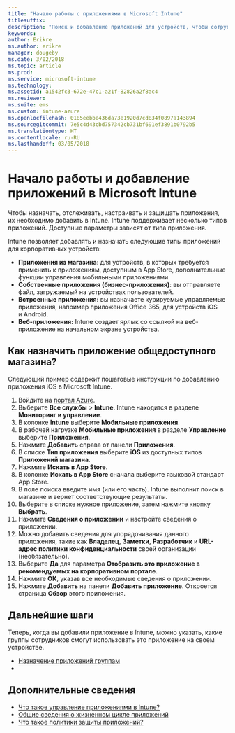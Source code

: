 ```yaml
---
title: "Начало работы с приложениями в Microsoft Intune"
titlesuffix: 
description: "Поиск и добавление приложений для устройств, чтобы сотрудники могли реализовывать поставленные задачи."
keywords: 
author: Erikre
ms.author: erikre
manager: dougeby
ms.date: 3/02/2018
ms.topic: article
ms.prod: 
ms.service: microsoft-intune
ms.technology: 
ms.assetid: a1542fc3-672e-47c1-a21f-82826a2f8ac4
ms.reviewer: 
ms.suite: ems
ms.custom: intune-azure
ms.openlocfilehash: 0185eebbe436da73e1920d7cd834f0897a143894
ms.sourcegitcommit: 7e5c4d43cbd757342cb731bf691ef3891b0792b5
ms.translationtype: HT
ms.contentlocale: ru-RU
ms.lasthandoff: 03/05/2018
---
```

# <a name="get-started-with-adding-apps-in-microsoft-intune"></a>Начало работы и добавление приложений в Microsoft Intune

Чтобы назначать, отслеживать, настраивать и защищать приложения, их необходимо добавить в Intune. Intune поддерживает несколько типов приложений. Доступные параметры зависят от типа приложения.

Intune позволяет добавлять и назначать следующие типы приложений для корпоративных устройств:
- **Приложения из магазина**: для устройств, в которых требуется применить к приложениям, доступным в App Store, дополнительные функции управления мобильными приложениями.
- **Собственные приложения (бизнес-приложения)**: вы отправляете файл, загружаемый на устройствах пользователей.
- **Встроенные приложения:** вы назначаете курируемые управляемые приложения, например приложения Office 365, для устройств iOS и Android. 
- **Веб-приложения:** Intune создает ярлык со ссылкой на веб-приложение на начальном экране устройства.

## <a name="how-do-i-assign-a-public-store-app"></a>Как назначить приложение общедоступного магазина?

Следующий пример содержит пошаговые инструкции по добавлению приложения iOS в Microsoft Intune.

1. Войдите на [портал Azure](https://portal.azure.com).
2. Выберите **Все службы** > **Intune**. Intune находится в разделе **Мониторинг и управление**.
3. В колонке **Intune** выберите **Мобильные приложения**.
4. В рабочей нагрузке **Мобильные приложения** в разделе **Управление** выберите **Приложения**.
5. Нажмите **Добавить** справа от панели **Приложения**.
6. В списке **Тип приложения** выберите **iOS** из доступных типов **Приложений магазина**.
6. Нажмите **Искать в App Store**.
7. В колонке **Искать в App Store** сначала выберите языковой стандарт App Store.
8. В поле поиска введите имя (или его часть). Intune выполнит поиск в магазине и вернет соответствующие результаты.
9. Выберите в списке нужное приложение, затем нажмите кнопку **Выбрать**.
10. Нажмите **Сведения о приложении** и настройте сведения о приложении.
11. Можно добавить сведения для упорядочивания данного приложения, такие как **Владелец**, **Заметки**, **Разработчик** и **URL-адрес политики конфиденциальности** своей организации (необязательно).
12. Выберите **Да** для параметра **Отобразить это приложение в рекомендуемых на корпоративном портале**. 
13. Нажмите **ОК**, указав все необходимые сведения о приложении.
14. Нажмите **Добавить** на панели **Добавить приложение**. Откроется страница **Обзор** этого приложения. 

## <a name="next-steps"></a>Дальнейшие шаги

Теперь, когда вы добавили приложение в Intune, можно указать, какие группы сотрудников смогут использовать это приложение на своем устройстве.

- [Назначение приложений группам](apps-deploy.md)
- 
## <a name="learn-more"></a>Дополнительные сведения

* [Что такое управление приложениями в Intune?](app-management.md)
* [Общие сведения о жизненном цикле приложений](app-lifecycle.md)
* [Что такое политики защиты приложений?](app-protection-policy.md)
